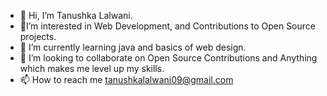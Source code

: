 - 👋 Hi, I’m  Tanushka Lalwani.
- 👀I’m interested in Web Development, and Contributions to Open Source projects.
- 🌱 I’m currently learning java and basics of web design.  
- 💞️ I’m looking to collaborate on Open Source Contributions and Anything which makes me level up my skills.
- 📫 How to reach me  tanushkalalwani09@gmail.com
